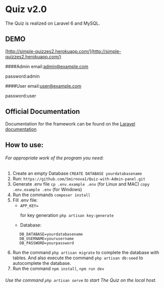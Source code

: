 # Quiz v2.0

The Quiz is realized on Laravel 6 and MySQL.

## DEMO

[http://simple-quizzes2.herokuapp.com/](http://simple-quizzes2.herokuapp.com/)

####Admin
email:admin@example.com

password:admin

####User
email:user@example.com

password:user


## Official Documentation
Documentation for the framework can be found on the [Laravel documentation](https://laravel.com/)

## How to use:
###### For appropriate work of the program you need:

1. Create an empty Database `CREATE DATABASE yourdatabasename`
2. Run: `https://github.com/Smirnova1/Quiz-with-Admin-panel.git` 
3. Generate .env file `cp .env.example .env` (for Linux and MAC) `copy .env.example .env` (for Windows)
4. Run the commands `composer install`
5. Fill .env file:
    * `APP_KEY=` <p>for key generation `php artisan key:generate`</p>
    * Database:
     ```
        DB_DATABASE=yourdatabasename
        DB_USERNAME=yourusername
        DB_PASSWORD=yourpassword
      ```
6. Run the command  `php artisan migrate` to complete the database with tables. And also execute the command `php artisan db:seed` to autocomplete the database.
7. Run the command `npm install`, `npm run dev`

###### Use the command `php artisan serve` to start The Quiz on the local host.

